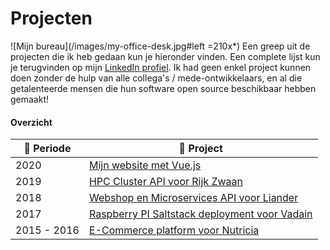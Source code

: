 # Projecten

![Mijn bureau](/images/my-office-desk.jpg#left =210x*) Een greep uit de projecten die ik heb gedaan kun je hieronder vinden. Een complete lijst kun je terugvinden op mijn [LinkedIn profiel](https://www.linkedin.com/in/maerteijn/). Ik had geen enkel project kunnen doen zonder de hulp van alle collega's /  mede-ontwikkelaars, en al die getalenteerde mensen die hun software open source beschikbaar hebben gemaakt!

#### Overzicht

| :calendar: Periode  | :file_folder: Project                                                                                |
| ------------------- | ---------------------------------------------------------------------------------------------------- |
| 2020                | [Mijn website met Vue.js](/nl/projecten/mijn-website-met-vue)                                        |
| 2019                | [HPC Cluster API voor Rijk Zwaan](/nl/projecten/hpc-cluster-api-voor-rijk-zwaan)                     |
| 2018                | [Webshop en Microservices API voor Liander](/nl/projecten/webshop-en-microservices-api-voor-liander) |
| 2017                | [Raspberry PI Saltstack deployment voor Vadain](/nl/projecten/rpi-saltstack-deployment-voor-vadain)  |
| 2015 - 2016         | [E-Commerce platform voor Nutricia](/nl/projecten/e-commerce-platform-voor-nutricia)                 |
